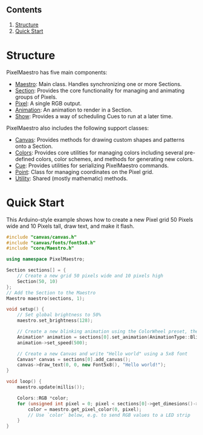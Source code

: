 ## Contents
1. [Structure](#structure)
2. [Quick Start](#quick-start)

# Structure
PixelMaestro has five main components:
* [Maestro](maestro.md): Main class. Handles synchronizing one or more Sections.
* [Section](section.md): Provides the core functionality for managing and animating groups of Pixels.
* [Pixel](pixel.md): A single RGB output.
* [Animation](animation.md): An animation to render in a Section.
* [Show](show.md): Provides a way of scheduling Cues to run at a later time.

PixelMaestro also includes the following support classes:
* [Canvas](canvas.md): Provides methods for drawing custom shapes and patterns onto a Section.
* [Colors](colors.md): Provides core utilities for managing colors including several pre-defined colors, color schemes, and methods for generating new colors.
* [Cue](cue.md): Provides utilities for serializing PixelMaestro commands.
* [Point](point.md): Class for managing coordinates on the Pixel grid.
* [Utility](utility.md): Shared (mostly mathematic) methods.

# Quick Start
This Arduino-style example shows how to create a new Pixel grid 50 Pixels wide and 10 Pixels tall, draw text, and make it flash.

```c++
#include "canvas/canvas.h"
#include "canvas/fonts/font5x8.h"
#include "core/Maestro.h"

using namespace PixelMaestro;

Section sections[] = {
	// Create a new grid 50 pixels wide and 10 pixels high
	Section(50, 10)
};
// Add the Section to the Maestro
Maestro maestro(sections, 1);

void setup() {
	// Set global brightness to 50%
	maestro.set_brightness(128);

	// Create a new blinking animation using the ColorWheel preset, then sets the animation speed to 500ms
	Animation* animation = sections[0].set_animation(AnimationType::Blink, Colors::COLORWHEEL, 12);
	animation->set_speed(500);

	// Create a new Canvas and write "Hello world" using a 5x8 font
	Canvas* canvas = sections[0].add_canvas();
	canvas->draw_text(0, 0, new Font5x8(), "Hello world!");
}

void loop() {
	maestro.update(millis());

	Colors::RGB *color;
	for (unsigned int pixel = 0; pixel < sections[0]->get_dimesions()->size(); pixel++) {
		color = maestro.get_pixel_color(0, pixel);
		// Use `color` below, e.g. to send RGB values to a LED strip
	}
}
```
